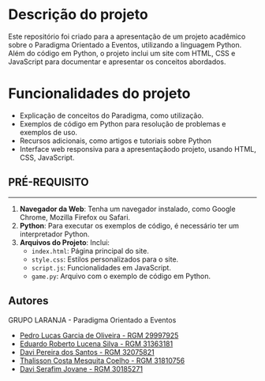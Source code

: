 # Descrição do projeto

Este repositório foi criado para a apresentação de um projeto acadêmico sobre o Paradigma Orientado a Eventos, utilizando a linguagem Python. Além do código em Python, o projeto inclui um site com HTML, CSS e JavaScript para documentar e apresentar os conceitos abordados.

# Funcionalidades do projeto

- Explicação de conceitos do Paradigma, como utilização.
- Exemplos de código em Python para resolução de problemas e exemplos de uso.
- Recursos adicionais, como artigos e tutoriais sobre Python
- Interface web responsiva para a apresentaçãodo projeto, usando HTML, CSS, JavaScript.

## PRÉ-REQUISITO
---
1. **Navegador da Web**: Tenha um navegador instalado, como Google Chrome, Mozilla Firefox ou Safari.
2. **Python**: Para executar os exemplos de código, é necessário ter um interpretador Python.
3. **Arquivos do Projeto**: Inclui:
    - `index.html`: Página principal do site.
    - `style.css`: Estilos personalizados para o site.
    - `script.js`: Funcionalidades em JavaScript.
    - `game.py`: Arquivo com o exemplo de código em Python.






## Autores
GRUPO LARANJA - Paradigma Orientado a Eventos

- [Pedro Lucas Garcia de Oliveira - RGM 29997925](https://github.com/pedrolucas0111)
- [Eduardo Roberto Lucena Silva - RGM 31363181](https://github.com/Bigodudys)
- [Davi Pereira dos Santos - RGM 32075821](https://github.com/Saigaton)
- [Thalisson Costa Mesquita Coelho - RGM 31810756](https://github.com/ThalissonDev01)
- [Davi Serafim Jovane - RGM 30185271](https://github.com/davisj08)
